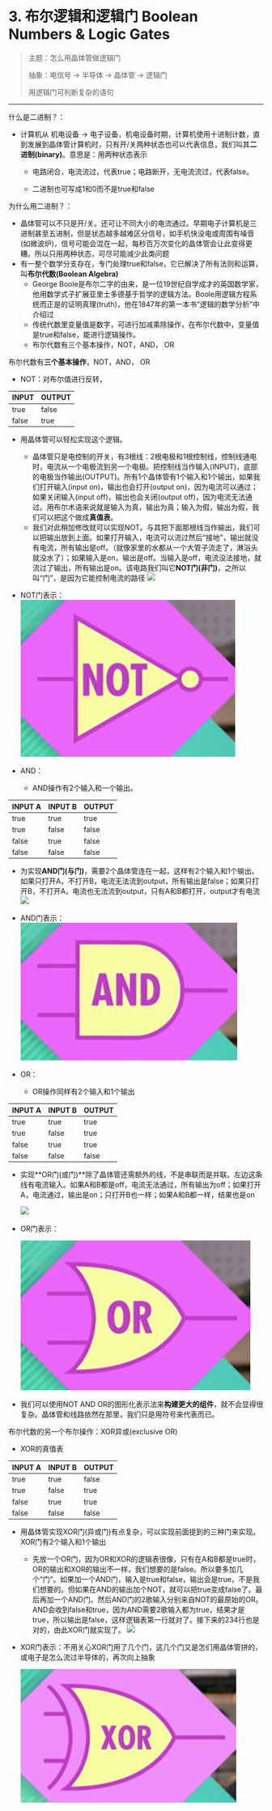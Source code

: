 # 3. 布尔逻辑和逻辑门 Boolean Numbers & Logic Gates

> 主题：怎么用晶体管做逻辑门
>
> 抽象：电信号 -&gt; 半导体 -&gt; 晶体管 -&gt; 逻辑门
>
> 用逻辑门可判断复杂的语句

---

什么是二进制？：

* 计算机从 机电设备 -&gt; 电子设备，机电设备时期，计算机使用十进制计数，直到发展到晶体管计算机时，只有开/关两种状态也可以代表信息，我们叫其**二进制(binary)**。意思是：用两种状态表示

  * 电路闭合，电流流过，代表true；电路断开，无电流流过，代表false。

  * 二进制也可写成1和0而不是true和false

为什么用二进制？：

* 晶体管可以不只是开/关。还可让不同大小的电流通过。早期电子计算机是三进制甚至五进制，但是状态越多越难区分信号，如手机快没电或周围有噪音(如微波炉)，信号可能会混在一起，每秒百万次变化的晶体管会让此变得更糟。所以只用两种状态，可尽可能减少此类问题
* 有一整个数学分支存在，专门处理true和false，它已解决了所有法则和运算，叫**布尔代数(Boolean Algebra)**
  * George Boole是布尔二字的由来，是一位19世纪自学成才的英国数学家，他用数学式子扩展亚里士多德基于哲学的逻辑方法。Boole用逻辑方程系统而正是的证明真理(truth)，他在1847年的第一本书“逻辑的数学分析”中介绍过
  * 传统代数里变量值是数字，可进行加减乘除操作，在布尔代数中，变量值是true和false，能进行逻辑操作。
  * 布尔代数有三个基本操作，NOT，AND， OR

布尔代数有**三个基本操作**，NOT，AND， OR

* NOT：对布尔值进行反转，

| INPUT | OUTPUT |
| :--- | :--- |
| true | false |
| false | true |

  * 用晶体管可以轻松实现这个逻辑。
    * 晶体管只是电控制的开关，有3根线：2根电极和1根控制线，控制线通电时，电流从一个电极流到另一个电极。把控制线当作输入(INPUT)，底部的电极当作输出(OUTPUT)。所有1个晶体管有1个输入和1个输出，如果我们打开输入(input on)，输出也会打开(output on)，因为电流可以通过；如果关闭输入(input off)，输出也会关闭(output off)，因为电流无法通过。用布尔术语来说就是输入为真，输出为真；输入为假，输出为假，我们可以把这个做成**真值表**。
    * 我们对此稍加修改就可以实现NOT。与其把下面那根线当作输出，我们可以把输出放到上面。如果打开输入，电流可以流过然后“接地”，输出就没有电流，所有输出是off。（就像家里的水都从一个大管子流走了，淋浴头就没水了）；如果输入是on，输出是off。当输入是off，电流没法接地，就流过了输出，所有输出是on。该电路我们叫它**NOT门(非门)**，之所以叫“门”，是因为它能控制电流的路径
      ![](../assets/NOT门.png)
  * NOT门表示：
    ![](../assets/NOT门表示.png)

* AND：
  * AND操作有2个输入和一个输出。

| INPUT A | INPUT B | OUTPUT |
| :--- | :--- | :--- |
| true | true | true |
| true | false | false |
| false | true | false |
| false | false | false |

  * 为实现**AND门(与门)**，需要2个晶体管连在一起，这样有2个输入和1个输出。如果只打开A，不打开B，电流无法流到output，所有输出是false；如果只打开B，不打开A，电流也无法流到output，只有A和B都打开，output才有电流
    ![](../assets/AND门.png)
  * AND门表示：
    ![](../assets/AND门表示.png)

* OR：

  * OR操作同样有2个输入和1个输出

| INPUT A | INPUT B | OUTPUT |
| :--- | :--- | :--- |
| true | true | true |
| true | false | true |
| false | true | true |
| false | false | false |

  * 实现**OR门(或门)**除了晶体管还需额外的线，不是串联而是并联。左边这条线有电流输入。如果A和B都是off，电流无法通过，所有输出为off；如果打开A，电流通过，输出是on；只打开B也一样；如果A和B都一样，结果也是on

    ![](../assets/OR门.png)

  * OR门表示：

    ![](../assets/OR门表示.png)

* 我们可以使用NOT AND OR的图形化表示法来**构建更大的组件**，就不会显得很复杂。晶体管和线路依然在那里，我们只是用符号来代表而已。

布尔代数的另一个布尔操作：XOR异或(exclusive OR)

* XOR的真值表

| INPUT A | INPUT B | OUTPUT |
| :--- | :--- | :--- |
| true | true | false |
| true | false | true |
| false | true | true |
| false | false | false |

* 用晶体管实现XOR门(异或门)有点复杂，可以实现前面提到的三种门来实现。XOR门有2个输入和1个输出

  * 先放一个OR门，因为OR和XOR的逻辑表很像，只有在A和B都是true时，OR的输出和XOR的输出不一样，我们想要的是false。所以要多加几个“门”。如果加一个AND门，输入是true和false，输出会是true，不是我们想要的。但如果在AND的输出加个NOT，就可以把true变成false了。最后再加一个AND门。然后AND门的2歌输入分别来自NOT的最原始的OR。AND会收到false和true，因为AND需要2歌输入都为true，结果才是true，所以输出是false，这样逻辑表第一行就对了。接下来的234行也是对的，由此XOR门就实现了。
    ![](../assets/XOR门.png)

* XOR门表示：不用关心XOR门用了几个门，这几个门又是怎们用晶体管拼的，或电子是怎么流过半导体的，再次向上抽象

  ![](../assets/XOR门表示.png)




